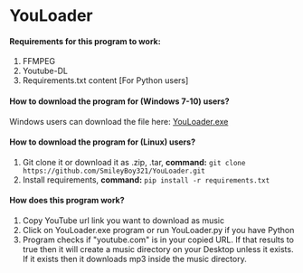 # YouLoader

#### Requirements for this program to work:
1) FFMPEG
2) Youtube-DL
3) Requirements.txt content [For Python users]

#### How to download the program for (Windows 7-10) users?
Windows users can download the file here: [YouLoader.exe](https://github.com/SmileyBoy321/YouLoader/releases/download/1.0/YouLoader_Install.exe)

#### How to download the program for (Linux) users?
1) Git clone it or download it as .zip, .tar, 
**command:** `git clone https://github.com/SmileyBoy321/YouLoader.git`
2) Install requirements, **command:** `pip install -r requirements.txt`

#### How does this program work?
1) Copy YouTube url link you want to download as music
2) Click on YouLoader.exe program or run YouLoader.py if you have Python
3) Program checks if "youtube.com" is in your copied URL. If that results to true then it will create a music directory on your Desktop unless it exists. If it exists then it downloads mp3 inside the music directory.
